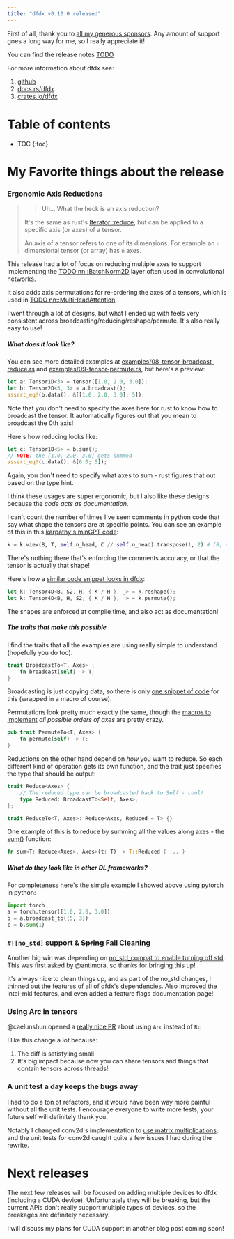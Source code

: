 ```yaml
---
title: "dfdx v0.10.0 released"
---
```


First of all, thank you to [all my generous sponsors](https://github.com/sponsors/coreylowman/).
Any amount of support goes a long way for me, so I really appreciate it!

You can find the release notes [TODO](#)

For more information about dfdx see:
1. [github](https://github.com/coreylowman/dfdx)
2. [docs.rs/dfdx](https://docs.rs/dfdx/latest/dfdx/)
3. [crates.io/dfdx](https://crates.io/crates/dfdx)

# Table of contents

* TOC
{:toc}

# My Favorite things about the release

### Ergonomic Axis Reductions

> > Uh... What the heck is an axis reduction?
>
> It's the same as rust's [Iterator::reduce](https://doc.rust-lang.org/std/iter/trait.Iterator.html#method.reduce),
> but can be applied to a specific axis (or axes) of a tensor.
>
> An axis of a tensor refers to one of its dimensions. For example an `n`
> dimensional tensor (or array) has `n` axes.

This release had a lot of focus on reducing multiple axes to support implementing
the [TODO nn::BatchNorm2D](#) layer often used in convolutional networks.

It also adds axis permutations for re-ordering the axes of a tensors, which is
used in [TODO nn::MultiHeadAttention](#).

I went through a lot of designs, but what I ended up with feels very consistent
across broadcasting/reducing/reshape/permute. It's also really easy to use!

##### What does it look like?

You can see more detailed examples at [examples/08-tensor-broadcast-reduce.rs](https://github.com/coreylowman/dfdx/blob/main/examples/08-tensor-broadcast-reduce.rs) and [examples/09-tensor-permute.rs](https://github.com/coreylowman/dfdx/blob/main/examples/09-tensor-permute.rs), but here's a preview:

```rust
let a: Tensor1D<3> = tensor([1.0, 2.0, 3.0]);
let b: Tensor2D<5, 3> = a.broadcast();
assert_eq!(b.data(), &[[1.0, 2.0, 3.0]; 5]);
```

Note that you don't need to specify the axes here for rust to know how to broadcast the tensor. It automatically figures out that you mean to broadcast the 0th axis!

Here's how reducing looks like:

```rust
let c: Tensor1D<5> = b.sum();
// NOTE: the [1.0, 2.0, 3.0] gets summed
assert_eq!(c.data(), &[6.0; 5]);
```

Again, you don't need to specify what axes to sum - rust figures that out based
on the type hint.

I think these usages are super ergonomic, but I also like these designs because the *code acts as documentation*.

I can't count the number of times I've seen comments in python code that say what shape the tensors are at specific points. You can see an example of this in this
[karpathy's minGPT code](https://github.com/karpathy/minGPT/blob/master/mingpt/model.py#L57):

```python
k = k.view(B, T, self.n_head, C // self.n_head).transpose(1, 2) # (B, nh, T, hs)
```

There's nothing there that's enforcing the comments accuracy, or that the tensor is actually that shape!

Here's how a [similar code snippet looks in dfdx](https://github.com/coreylowman/dfdx/blob/main/src/nn/transformer/mha.rs#L151):
```rust
let k: Tensor4D<B, S2, H, { K / H }, _> = k.reshape();
let k: Tensor4D<B, H, S2, { K / H }, _> = k.permute();
```

The shapes are enforced at compile time, and also act as documentation!

##### The traits that make this possible

I find the traits that all the examples are using really simple to understand (hopefully you do too).

```rust
trait BroadcastTo<T, Axes> {
    fn broadcast(self) -> T;
}
```

Broadcasting is just copying data, so there is only [one snippet of code](https://github.com/coreylowman/dfdx/blob/main/src/tensor_ops/impl_broadcast_reduce.rs#L53) for this (wrapped in a macro of course).

Permutations look pretty much exactly the same, though the [macros to implement](https://github.com/coreylowman/dfdx/blob/main/src/tensor_ops/permute.rs#L87) *all possible orders of axes* are pretty crazy.

```rust
pub trait PermuteTo<T, Axes> {
    fn permute(self) -> T;
}
```

Reductions on the other hand depend on *how* you want to reduce. So each different kind of operation gets its own function, and the trait just specifies the type
that should be output:

```rust
trait Reduce<Axes> {
    // The reduced type can be broadcasted back to Self - cool!
    type Reduced: BroadcastTo<Self, Axes>;
};

trait ReduceTo<T, Axes>: Reduce<Axes, Reduced = T> {}
```

One example of this is to reduce by summing all the values along axes - the [sum()](https://github.com/coreylowman/dfdx/blob/main/src/tensor_ops/impl_sum.rs#L30) function:

```rust
fn sum<T: Reduce<Axes>, Axes>(t: T) -> T::Reduced { ... }
```

##### What do they look like in other DL frameworks?

For completeness here's the simple example I showed above using pytorch in python:

```python
import torch
a = torch.tensor([1.0, 2.0, 3.0])
b = a.broadcast_to((5, 3))
c = b.sum(1)
```

### `#![no_std]` support & ~~Spring~~ Fall Cleaning

Another big win was depending on [no_std_compat to enable turning off std](https://github.com/coreylowman/dfdx/pull/244). This was first asked by @antimora, so thanks for bringing this up!

It's always nice to clean things up, and as part of the no_std changes, I thinned out the features of all of dfdx's dependencies. Also improved the intel-mkl features, and even added a feature flags documentation page!

### Using Arc in tensors

@caelunshun opened a [really nice PR](https://github.com/coreylowman/dfdx/pull/236) about using `Arc` instead of `Rc`

I like this change a lot because:
1. The diff is satisfyling small
2. It's big impact because now you can share tensors and things that contain tensors across threads!

### A unit test a day keeps the bugs away

I had to do a ton of refactors, and it would have been way more painful without all the unit tests. I encourage everyone to write more tests, your future self will definitely thank you.

Notably I changed conv2d's implementation to [use matrix multiplications](https://github.com/coreylowman/dfdx/pull/237), and the unit tests for conv2d caught quite a few issues I had during the rewrite.

# Next releases

The next few releases will be focused on adding multiple devices to dfdx (including a CUDA device). Unfortunately they will be breaking, but the current APIs don't really support multiple types of devices, so the breakages are definitely necessary.

I will discuss my plans for CUDA support in another blog post coming soon!
